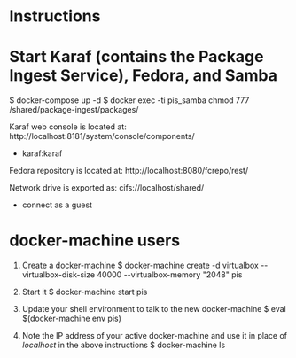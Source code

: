 Instructions
============

# Start Karaf (contains the Package Ingest Service), Fedora, and Samba
$ docker-compose up -d
$ docker exec -ti pis_samba chmod 777 /shared/package-ingest/packages/

Karaf web console is located at: http://localhost:8181/system/console/components/
* karaf:karaf

Fedora repository is located at: http://localhost:8080/fcrepo/rest/

Network drive is exported as: cifs://localhost/shared/
* connect as a guest

docker-machine users
====================
1. Create a docker-machine
$ docker-machine create -d virtualbox --virtualbox-disk-size 40000 --virtualbox-memory "2048" pis

2. Start it
$ docker-machine start pis

3. Update your shell environment to talk to the new docker-machine
$ eval $(docker-machine env pis)

4. Note the IP address of your active docker-machine and use it in place of *localhost* in the above instructions
$ docker-machine ls
